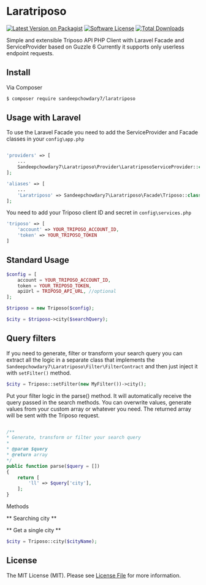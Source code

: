 # Laratriposo

[![Latest Version on Packagist][ico-version]][link-packagist]
[![Software License][ico-license]](license.md)
[![Total Downloads][ico-downloads]][link-downloads]


Simple and extensible Triposo API PHP Client with Laravel Facade and ServiceProvider based on Guzzle 6
Currently it supports only userless endpoint requests.


## Install

Via Composer

``` bash
$ composer require sandeepchowdary7/laratriposo
```


## Usage with Laravel

To use the Laravel Facade you need to add the ServiceProvider and Facade classes in your `config\app.php`

``` php

'providers' => [
    ...
    Sandeepchowdary7\Laratriposo\Provider\LaratriposoServiceProvider::class,
];

'aliases' => [
    ...
    'Laratriposo' => Sandeepchowdary7\Laratriposo\Facade\Triposo::class
];
```

You need to add your Triposo client ID and secret in `config\services.php`

``` php
'triposo' => [
    'account' => YOUR_TRIPOSO_ACCOUNT_ID,
    'token' => YOUR_TRIPOSO_TOKEN
]
```

## Standard Usage

``` php
$config = [
    account = YOUR_TRIPOSO_ACCOUNT_ID,
    token = YOUR_TRIPOSO_TOKEN,
    apiUrl = TRIPOSO_API_URL, //optional
];

$triposo = new Triposo($config);

$city = $triposo->city($searchQuery);
```

## Query filters

If you need to generate, filter or transform your search query you can extract all the logic in a separate class that implements the `Sandeepchowdary7\Laratriposo\Filter\FilterContract`
and then just inject it with `setFilter()` method.

```php
$city = Triposo::setFilter(new MyFilter())->city();
```

Put your filter logic in the parse() method. It will automatically receive the query passed in the search methods.
You can overwrite values, generate values from your custom array or whatever you need. The returned array will be sent with the Triposo request.
```php

/**
* Generate, transform or filter your search query
*
* @param $query
* @return array
*/
public function parse($query = [])
{
    return [
        'll' => $query['city'],
    ];
}
```

Methods


** Searching city **

** Get a single city **

```php
$city = Triposo::city($cityName);
```


## License

The MIT License (MIT). Please see [License File](license.md) for more information.

[ico-version]: https://img.shields.io/packagist/v/sandeepchowdary7/laratriposo.svg?style=flat-square
[ico-license]: https://img.shields.io/badge/license-MIT-brightgreen.svg?style=flat-square
[ico-downloads]: https://img.shields.io/packagist/dt/sandeepchowdary7/laratriposo.svg?style=flat-square
[ico-issues]:	https://img.shields.io/github/issues/sandeepchowdary7/triposo.svg?style=flat-square
[ico-stars]:    https://img.shields.io/github/stars/sandeepchowdary7/triposo.svg?style=flat-square
[ico-forks]:    https://img.shields.io/github/forks/sandeepchowdary7/triposo.svg?style=flat-square

[link-packagist]: https://packagist.org/packages/sandeepchowdary7/laratriposo
[link-downloads]: https://packagist.org/packages/sandeepchowdary7/laratriposo
[link-author]: https://github.com/sandeepchowdary7
[link-contributors]: ../../contributors
